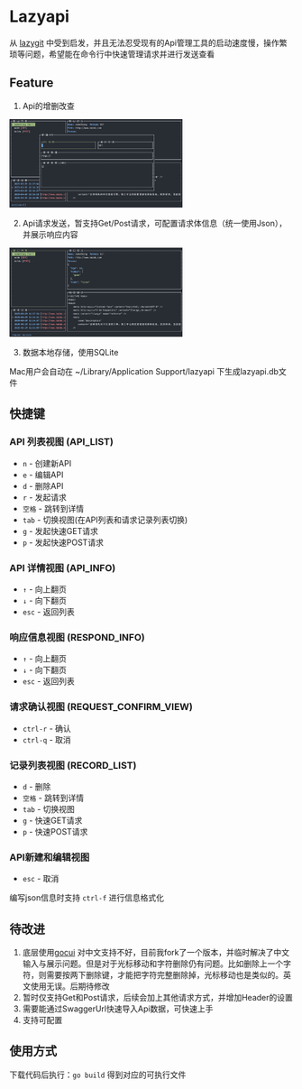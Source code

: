 # Lazyapi

从 [lazygit](https://github.com/jesseduffield/lazygit) 中受到启发，并且无法忍受现有的Api管理工具的启动速度慢，操作繁琐等问题，希望能在命令行中快速管理请求并进行发送查看

## Feature

1. Api的增删改查

<img src="./pic/1743236384511.png" alt="增加" style="zoom:30%;" />

2. Api请求发送，暂支持Get/Post请求，可配置请求体信息（统一使用Json），并展示响应内容

<img src="./pic/1743236340919.png" alt="增加" style="zoom:30%;" />

3. 数据本地存储，使用SQLite

Mac用户会自动在 ~/Library/Application Support/lazyapi 下生成lazyapi.db文件

## 快捷键

### API 列表视图 (API_LIST)
- `n` - 创建新API
- `e` - 编辑API
- `d` - 删除API
- `r` - 发起请求
- `空格` - 跳转到详情
- `tab` - 切换视图(在API列表和请求记录列表切换)
- `g` - 发起快速GET请求
- `p` - 发起快速POST请求

### API 详情视图 (API_INFO)
- `↑` - 向上翻页
- `↓` - 向下翻页
- `esc` - 返回列表

### 响应信息视图 (RESPOND_INFO)
- `↑` - 向上翻页
- `↓` - 向下翻页
- `esc` - 返回列表

### 请求确认视图 (REQUEST_CONFIRM_VIEW)
- `ctrl-r` - 确认
- `ctrl-q` - 取消

### 记录列表视图 (RECORD_LIST)
- `d` - 删除
- `空格` - 跳转到详情
- `tab` - 切换视图
- `g` - 快速GET请求
- `p` - 快速POST请求

### API新建和编辑视图
- `esc` - 取消

编写json信息时支持 `ctrl-f` 进行信息格式化

## 待改进

1. 底层使用[gocui](https://github.com/jroimartin/gocui) 对中文支持不好，目前我fork了一个版本，并临时解决了中文输入与展示问题。但是对于光标移动和字符删除仍有问题。比如删除上一个字符，则需要按两下删除键，才能把字符完整删除掉，光标移动也是类似的。英文使用无误。后期待修改
2. 暂时仅支持Get和Post请求，后续会加上其他请求方式，并增加Header的设置
3. 需要能通过SwaggerUrl快速导入Api数据，可快速上手
4. 支持可配置

## 使用方式

下载代码后执行：`go build` 得到对应的可执行文件
